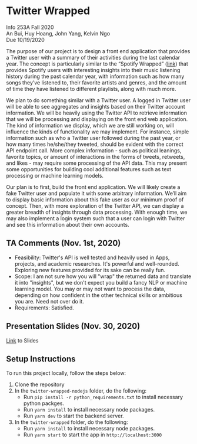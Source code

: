 # Twitter Wrapped

Info 253A Fall 2020<br>
An Bui, Huy Hoang, John Yang, Kelvin Ngo<br>
Due 10/19/2020

The purpose of our project is to design a front end application that provides a Twitter user with a summary of their activities during the last calendar year. The concept is particularly similar to the “Spotify Wrapped” ([link](https://www.spotify.com/us/wrapped/)) that provides Spotify users with interesting insights into their music listening history during the past calendar year, with information such as how many songs they’ve listened to, their favorite artists and genres, and the amount of time they have listened to different playlists, along with much more.

We plan to do something similar with a Twitter user. A logged in Twitter user will be able to see aggregates and insights based on their Twitter account information. We will be heavily using the Twitter API to retrieve information that we will be processing and displaying on the front end web application. The kind of information we display, which we are still working on, will influence the kinds of functionality we may implement. For instance, simple information such as who a Twitter user followed during the past year, or how many times he/she/they tweeted, should be evident with the correct API endpoint call. More complex information - such as political leanings, favorite topics, or amount of interactions in the forms of tweets, retweets, and likes - may require some processing of the API data. This may present some opportunities for building cool additional features such as text processing or machine learning models.

Our plan is to first, build the front end application. We will likely create a fake Twitter user and populate it with some arbitrary information. We’ll aim to display basic information about this fake user as our minimum proof of concept. Then, with more exploration of the Twitter API, we can display a greater breadth of insights through data processing. With enough time, we may also implement a login system such that a user can login with Twitter and see this information about their own accounts.

## TA Comments (Nov. 1st, 2020)

- Feasibility: Twitter's API is well tested and heavily used in Apps, projects, and academic researches. It's powerful and well-rounded. Exploring new features provided for its sake can be really fun.
- Scope: I am not sure how you will "wrap" the returned data and translate it into "insights", but we don't expect you build a fancy NLP or machine learning model. You may or may not want to process the data, depending on how confident in the other technical skills or ambitious you are. Need not over do it.
- Requirements: Satisfied.

## Presentation Slides (Nov. 30, 2020)

[Link](https://docs.google.com/presentation/d/1_WQgtGyNIwS9-88Q_raFB3irkPXZMkijgdfGiErIvAg/edit?usp=sharing) to Slides


## Setup Instructions

To run this project locally, follow the steps below:

1. Clone the repository
2. In the `twitter-wrapped-nodejs` folder, do the following:
   * Run `pip install -r python_requirements.txt` to install necessary python packges.
   * Run `yarn install` to install necessary node packages.
   * Run `yarn dev` to start the backend server.
3. In the `twitter-wrapped` folder, do the following:
   * Run `yarn install` to install necessary node packages.
   * Run `yarn start` to start the app in `http://localhost:3000`
